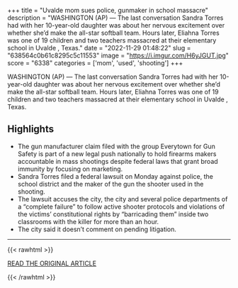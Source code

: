 +++
title = "Uvalde mom sues police, gunmaker in school massacre"
description = "WASHINGTON (AP) — The last conversation Sandra Torres had with her 10-year-old daughter was about her nervous excitement over whether she’d make the all-star softball team. Hours later, Eliahna Torres was one of 19 children and two teachers massacred at their elementary school in Uvalde , Texas."
date = "2022-11-29 01:48:22"
slug = "638564c0b61c8295c5c11553"
image = "https://i.imgur.com/H6yJGUT.jpg"
score = "6338"
categories = ['mom', 'used', 'shooting']
+++

WASHINGTON (AP) — The last conversation Sandra Torres had with her 10-year-old daughter was about her nervous excitement over whether she’d make the all-star softball team. Hours later, Eliahna Torres was one of 19 children and two teachers massacred at their elementary school in Uvalde , Texas.

## Highlights

- The gun manufacturer claim filed with the group Everytown for Gun Safety is part of a new legal push nationally to hold firearms makers accountable in mass shootings despite federal laws that grant broad immunity by focusing on marketing.
- Sandra Torres filed a federal lawsuit on Monday against police, the school district and the maker of the gun the shooter used in the shooting.
- The lawsuit accuses the city, the city and several police departments of a “complete failure” to follow active shooter protocols and violations of the victims’ constitutional rights by “barricading them” inside two classrooms with the killer for more than an hour.
- The city said it doesn’t comment on pending litigation.

---

{{< rawhtml >}}
  <p class="article-category">
    <a target="_blank" href="https://apnews.com/article/gun-violence-police-shootings-texas-lawsuits-1bdb7807ad0143dd56eb5c620d7f56fe">READ THE ORIGINAL ARTICLE</a>
  </p>
{{< /rawhtml >}}
